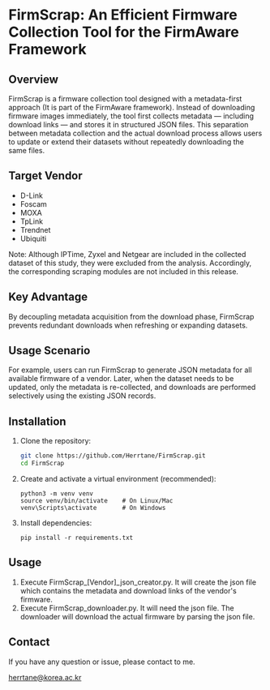 # FirmScrap: An Efficient Firmware Collection Tool for the FirmAware Framework

## Overview

FirmScrap is a firmware collection tool designed with a metadata-first approach (It is part of the FirmAware framework). Instead of downloading firmware images immediately, the tool first collects metadata — including download links — and stores it in structured JSON files. This separation between metadata collection and the actual download process allows users to update or extend their datasets without repeatedly downloading the same files.

## Target Vendor

- D-Link
- Foscam
- MOXA
- TpLink
- Trendnet
- Ubiquiti

Note: Although IPTime, Zyxel and Netgear are included in the collected dataset of this study, they were excluded from the analysis. Accordingly, the corresponding scraping modules are not included in this release.


## Key Advantage

By decoupling metadata acquisition from the download phase, FirmScrap prevents redundant downloads when refreshing or expanding datasets.

## Usage Scenario

For example, users can run FirmScrap to generate JSON metadata for all available firmware of a vendor. Later, when the dataset needs to be updated, only the metadata is re-collected, and downloads are performed selectively using the existing JSON records.

## Installation

1. Clone the repository:
   ```bash
   git clone https://github.com/Herrtane/FirmScrap.git
   cd FirmScrap
   ```

2. Create and activate a virtual environment (recommended):
    ```
    python3 -m venv venv
    source venv/bin/activate    # On Linux/Mac
    venv\Scripts\activate       # On Windows
    ```

3. Install dependencies:
    ```
    pip install -r requirements.txt
    ```

## Usage

1. Execute FirmScrap_[Vendor]_json_creator.py. It will create the json file which contains the metadata and download links of the vendor's firmware.
2. Execute FirmScrap_downloader.py. It will need the json file. The downloader will download the actual firmware by parsing the json file.

## Contact

If you have any question or issue, please contact to me.

herrtane@korea.ac.kr




